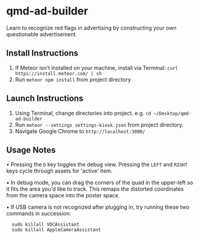 # qmd-ad-builder
Learn to recognize red flags in advertising by constructing your own questionable advertisement.

## Install Instructions
1) If Meteor isn't installed on your machine, install via Terminal: `curl https://install.meteor.com/ | sh`
2) Run `meteor npm install` from project directory

## Launch Instructions
1) Using Terminal, change directories into project. e.g. `cd ~/Desktop/qmd-ad-builder`
2) Run `meteor --settings settings-kiosk.json` from project directory.
3) Navigate Google Chrome to `http://localhost:3000/`


## Usage Notes
• Pressing the `D` key toggles the debug view. Pressing the `LEFT` and `RIGHT` keys cycle through assets for 'active' item.

• In debug mode, you can drag the corners of the quad in the upper-left so it fits the area you'd like to track. This remaps the distorted coordinates from the camera space into the poster space.

• If USB camera is not recognized after plugging in, try running these two commands in succession:
```
  sudo killall VDCAssistant
  sudo killall AppleCameraAssistant
```
